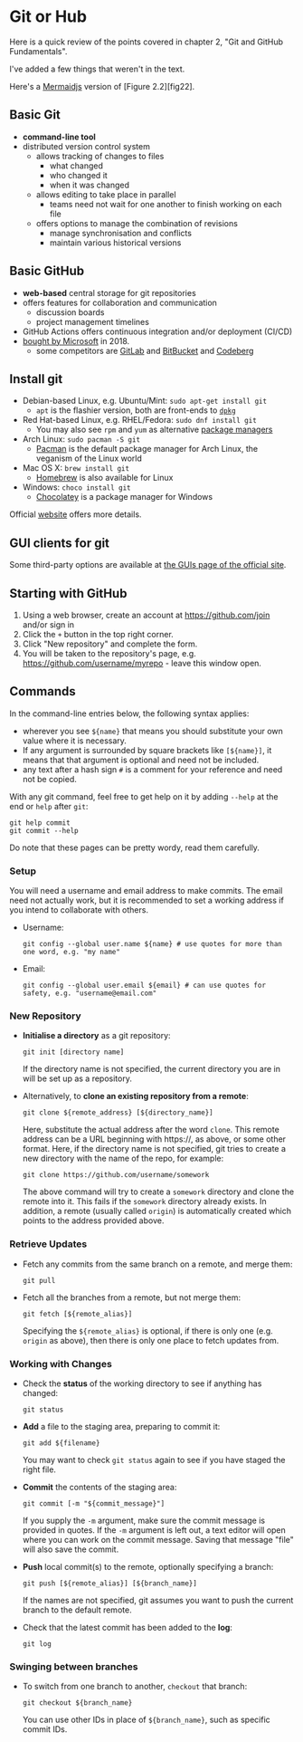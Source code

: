 # Git or Hub

Here is a quick review of the points covered in chapter 2, "Git and GitHub Fundamentals".

I've added a few things that weren't in the text.

Here's a [Mermaidjs][mjs] version of [Figure 2.2][fig22].

[mjs]: https://mermaid.js.org/
[fig]: ./git-workflow.md

## Basic Git

- **command-line tool**
- distributed version control system
  - allows tracking of changes to files
    - what changed
    - who changed it
    - when it was changed
  - allows editing to take place in parallel
    - teams need not wait for one another to finish working on each file
  - offers options to manage the combination of revisions
    - manage synchronisation and conflicts
    - maintain various historical versions

## Basic GitHub

- **web-based** central storage for git repositories
- offers features for collaboration and communication
  - discussion boards
  - project management timelines
- GitHub Actions offers continuous integration and/or deployment (CI/CD)
- [bought by Microsoft][yuck] in 2018.
  - some competitors are [GitLab][glab] and [BitBucket][bbkt] and [Codeberg][berg]

## Install git

- Debian-based Linux, e.g. Ubuntu/Mint: `sudo apt-get install git`
  - `apt` is the flashier version, both are front-ends to [`dpkg`][dpkg]
- Red Hat-based Linux, e.g. RHEL/Fedora: `sudo dnf install git`
  - You may also see `rpm` and `yum` as alternative [package managers][rpm]
- Arch Linux: `sudo pacman -S git`
  - [Pacman][arch] is the default package manager for Arch Linux, the veganism of the Linux world
- Mac OS X: `brew install git`
  - [Homebrew][brew] is also available for Linux
- Windows: `choco install git`
  - [Chocolatey][choc] is a package manager for Windows

Official [website][gito] offers more details.

## GUI clients for git

Some third-party options are available at [the GUIs page of the official site][ggui].

## Starting with GitHub

1. Using a web browser, create an account at https://github.com/join and/or sign in
2. Click the `+` button in the top right corner.
3. Click "New repository" and complete the form.
4. You will be taken to the repository's page, e.g. https://github.com/username/myrepo - leave this window open.

## Commands

In the command-line entries below, the following syntax applies:

 - wherever you see `${name}` that means you should substitute your own value where it is necessary.
 - If any argument is surrounded by square brackets like `[${name}]`, it means that that argument is
   optional and need not be included.
 - any text after a hash sign `#` is a comment for your reference and need not be copied.

With any git command, feel free to get help on it by adding `--help` at the end or `help` after `git`:
```
git help commit
git commit --help
```

Do note that these pages can be pretty wordy, read them carefully.

### Setup

You will need a username and email address to make commits. The email need not actually work,
but it is recommended to set a working address if you intend to collaborate with others.

- Username:
  ```
  git config --global user.name ${name} # use quotes for more than one word, e.g. "my name"
  ```

- Email:
  ```
  git config --global user.email ${email} # can use quotes for safety, e.g. "username@email.com"
  ```

### New Repository

- **Initialise a directory** as a git repository:
  ```
  git init [directory name]
  ```
  If the directory name is not specified, the current directory you are in will be set up as a repository.

- Alternatively, to **clone an existing repository from a remote**:
  ```
  git clone ${remote_address} [${directory_name}]
  ```
  Here, substitute the actual address after the word `clone`. This remote address can be a URL beginning
  with https://, as above, or some other format. Here, if the directory name is not specified, git tries
  to create a new directory with the name of the repo, for example:
  ```
  git clone https://github.com/username/somework
  ```
  The above command will try to create a `somework` directory and clone the remote into it. This fails if
  the `somework` directory already exists. In addition, a remote (usually called `origin`) is automatically
  created which points to the address provided above.

### Retrieve Updates

- Fetch any commits from the same branch on a remote, and merge them:
  ```
  git pull
  ```

- Fetch all the branches from a remote, but not merge them:
  ```
  git fetch [${remote_alias}]
  ```
  Specifying the `${remote_alias}` is optional, if there is only one (e.g. `origin` as above), then there
  is only one place to fetch updates from.

### Working with Changes

- Check the **status** of the working directory to see if anything has changed:
  ```
  git status
  ```

- **Add** a file to the staging area, preparing to commit it:
  ```
  git add ${filename}
  ```
  You may want to check `git status` again to see if you have staged the right file.

- **Commit** the contents of the staging area:
  ```
  git commit [-m "${commit_message}"]
  ```
  If you supply the `-m` argument, make sure the commit message is provided in quotes.
  If the `-m` argument is left out, a text editor will open where you can work on the
  commit message. Saving that message "file" will also save the commit.

- **Push** local commit(s) to the remote, optionally specifying a branch:
  ```
  git push [${remote_alias}] [${branch_name}]
  ```
  If the names are not specified, git assumes you want to push the current branch to the default remote.

- Check that the latest commit has been added to the **log**:
  ```
  git log
  ```

### Swinging between branches

- To switch from one branch to another, `checkout` that branch:
  ```
  git checkout ${branch_name}
  ```
  You can use other IDs in place of `${branch_name}`, such as specific commit IDs.

[yuck]: https://news.microsoft.com/announcement/microsoft-acquires-github/
[glab]: https://about.gitlab.com
[bbkt]: https://bitbucket.org
[berg]: https://codeberg.org
[dpkg]: https://www.dpkg.org
[rpm]:  https://www.redhat.com/en/nblog/how-manage-packages
[arch]: https://wiki.archlinux.org/title/Pacman
[brew]: https://brew.sh
[choc]: https://community.chocolatey.org
[gito]: https://git-scm.com/downloads
[ggui]: https://git-scm.com/downloads/guis
